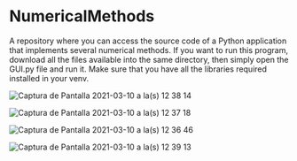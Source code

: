 # NumericalMethods
A repository where you can access the source code of a Python application that implements several numerical methods.
If you want to run this program, download all the files available into the same directory, then simply open the GUI.py file and run it. Make sure that you have all the libraries required installed in your venv.



![Captura de Pantalla 2021-03-10 a la(s) 12 38 14](https://user-images.githubusercontent.com/22695707/110679941-a8656d00-819d-11eb-9d7d-69bf12478aec.png)
    
    
![Captura de Pantalla 2021-03-10 a la(s) 12 37 18](https://user-images.githubusercontent.com/22695707/110679958-ac918a80-819d-11eb-8480-0d77e603713a.png)
    
    
![Captura de Pantalla 2021-03-10 a la(s) 12 36 46](https://user-images.githubusercontent.com/22695707/110679972-b0bda800-819d-11eb-8473-e6fbe50fb05d.png)
    
    
![Captura de Pantalla 2021-03-10 a la(s) 12 39 13](https://user-images.githubusercontent.com/22695707/110679984-b3b89880-819d-11eb-91b7-3540e9363692.png)


